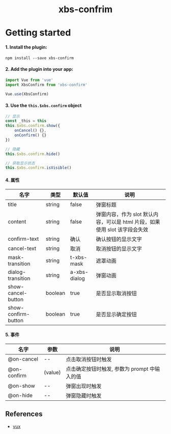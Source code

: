 <h1 align="center">xbs-confrim</h1>

# Getting started

#### 1. Install the plugin:

```
npm install --save xbs-confirm
```

#### 2. Add the plugin into your app:

```javascript
import Vue from 'vue'
import XbsConfirm from 'xbs-confirm'

Vue.use(XbsConfirm)
```

#### 3. Use the `this.$xbs.confirm` object

```javascript
// 显示
const _this = this
this.$xbs.confirm.show({
	onCancel() {},
	onConfirm() {}
})

// 隐藏
this.$xbs.confirm.hide()

// 获取显示状态
this.$xbs.confirm.isVisible()
```

#### 4. 属性

| 名字                | 类型    | 默认值       | 说明                                                                       |
| ------------------- | ------- | ------------ | -------------------------------------------------------------------------- |
| title               | string  | false        | 弹窗标题                                                                   |
| content             | string  | false        | 弹窗内容，作为 slot 默认内容，可以是 html 片段，如果使用 slot 该字段会失效 |
| confirm-text        | string  | 确认         | 确认按钮的显示文字                                                         |
| cancel-text         | string  | 取消         | 取消按钮的显示文字                                                         |
| mask-transition     | string  | t-xbs-mask   | 遮罩动画                                                                   |
| dialog-transition   | string  | a-xbs-dialog | 弹窗动画                                                                   |
| show-cancel-button  | boolean | true         | 是否显示取消按钮                                                           |
| show-confirm-button | boolean | true         | 是否显示确定按钮                                                           |

#### 5. 事件

| 名字        | 参数    | 说明                                         |
| ----------- | ------- | -------------------------------------------- |
| @on-cancel  | --      | 点击取消按钮时触发                           |
| @on-confirm | (value) | 点击确定按钮时触发, 参数为 prompt 中输入的值 |
| @on-show    | --      | 弹窗出现时触发                               |
| @on-hide    | --      | 弹窗隐藏时触发                               |

## References

- [vux](https://doc.vux.li/zh-CN/components/confirm.html)
